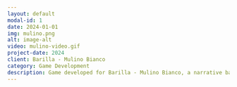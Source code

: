 ```yaml
---
layout: default
modal-id: 1
date: 2024-01-01
img: mulino.png
alt: image-alt
video: mulino-video.gif
project-date: 2024
client: Barilla - Mulino Bianco
category: Game Development
description: Game developed for Barilla - Mulino Bianco, a narrative based game where the player has to explore 4 areas and complete many minigames in order to help the main characters. The game was played by over 50.000 people and has more than 100.000 game sessions. I was responsible of coding the entire game (Gameplay, UI, Backend Integration, Animations)
---
```

